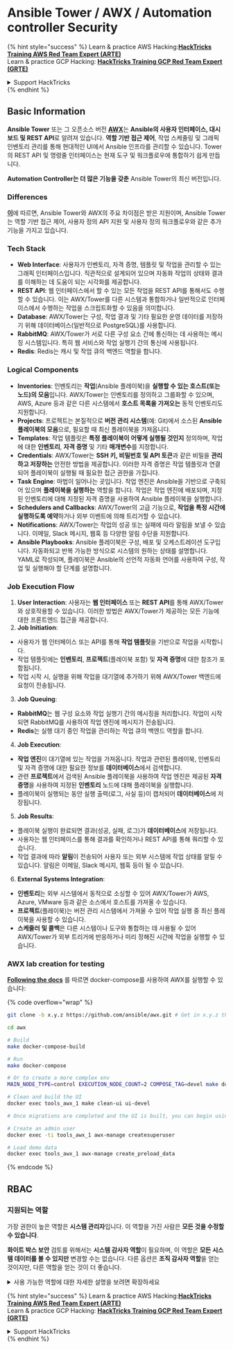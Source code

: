 # Ansible Tower / AWX / Automation controller Security

{% hint style="success" %}
Learn & practice AWS Hacking:<img src="../.gitbook/assets/image (1) (1).png" alt="" data-size="line">[**HackTricks Training AWS Red Team Expert (ARTE)**](https://training.hacktricks.xyz/courses/arte)<img src="../.gitbook/assets/image (1) (1).png" alt="" data-size="line">\
Learn & practice GCP Hacking: <img src="../.gitbook/assets/image (2).png" alt="" data-size="line">[**HackTricks Training GCP Red Team Expert (GRTE)**<img src="../.gitbook/assets/image (2).png" alt="" data-size="line">](https://training.hacktricks.xyz/courses/grte)

<details>

<summary>Support HackTricks</summary>

* Check the [**subscription plans**](https://github.com/sponsors/carlospolop)!
* **Join the** 💬 [**Discord group**](https://discord.gg/hRep4RUj7f) or the [**telegram group**](https://t.me/peass) or **follow** us on **Twitter** 🐦 [**@hacktricks\_live**](https://twitter.com/hacktricks\_live)**.**
* **Share hacking tricks by submitting PRs to the** [**HackTricks**](https://github.com/carlospolop/hacktricks) and [**HackTricks Cloud**](https://github.com/carlospolop/hacktricks-cloud) github repos.

</details>
{% endhint %}

## Basic Information

**Ansible Tower** 또는 그 오픈소스 버전 [**AWX**](https://github.com/ansible/awx)는 **Ansible의 사용자 인터페이스, 대시보드 및 REST API**로 알려져 있습니다. **역할 기반 접근 제어**, 작업 스케줄링 및 그래픽 인벤토리 관리를 통해 현대적인 UI에서 Ansible 인프라를 관리할 수 있습니다. Tower의 REST API 및 명령줄 인터페이스는 현재 도구 및 워크플로우에 통합하기 쉽게 만듭니다.

**Automation Controller는 더 많은 기능을 갖춘** Ansible Tower의 최신 버전입니다.

### Differences

[**이**](https://blog.devops.dev/ansible-tower-vs-awx-under-the-hood-65cfec78db00)에 따르면, Ansible Tower와 AWX의 주요 차이점은 받은 지원이며, Ansible Tower는 역할 기반 접근 제어, 사용자 정의 API 지원 및 사용자 정의 워크플로우와 같은 추가 기능을 가지고 있습니다.

### Tech Stack

* **Web Interface**: 사용자가 인벤토리, 자격 증명, 템플릿 및 작업을 관리할 수 있는 그래픽 인터페이스입니다. 직관적으로 설계되어 있으며 자동화 작업의 상태와 결과를 이해하는 데 도움이 되는 시각화를 제공합니다.
* **REST API**: 웹 인터페이스에서 할 수 있는 모든 작업을 REST API를 통해서도 수행할 수 있습니다. 이는 AWX/Tower를 다른 시스템과 통합하거나 일반적으로 인터페이스에서 수행하는 작업을 스크립트화할 수 있음을 의미합니다.
* **Database**: AWX/Tower는 구성, 작업 결과 및 기타 필요한 운영 데이터를 저장하기 위해 데이터베이스(일반적으로 PostgreSQL)를 사용합니다.
* **RabbitMQ**: AWX/Tower가 서로 다른 구성 요소 간에 통신하는 데 사용하는 메시징 시스템입니다. 특히 웹 서비스와 작업 실행기 간의 통신에 사용됩니다.
* **Redis**: Redis는 캐시 및 작업 큐의 백엔드 역할을 합니다.

### Logical Components

* **Inventories**: 인벤토리는 **작업**(Ansible 플레이북)을 **실행할 수 있는 호스트(또는 노드)의 모음**입니다. AWX/Tower는 인벤토리를 정의하고 그룹화할 수 있으며, AWS, Azure 등과 같은 다른 시스템에서 **호스트 목록을 가져오는** 동적 인벤토리도 지원합니다.
* **Projects**: 프로젝트는 본질적으로 **버전 관리 시스템**(예: Git)에서 소스된 **Ansible 플레이북의 모음**으로, 필요할 때 최신 플레이북을 가져옵니다.
* **Templates**: 작업 템플릿은 **특정 플레이북이 어떻게 실행될 것인지** 정의하며, 작업에 대한 **인벤토리**, **자격 증명** 및 기타 **매개변수**를 지정합니다.
* **Credentials**: AWX/Tower는 **SSH 키, 비밀번호 및 API 토큰**과 같은 비밀을 **관리하고 저장하는** 안전한 방법을 제공합니다. 이러한 자격 증명은 작업 템플릿과 연결되어 플레이북이 실행될 때 필요한 접근 권한을 가집니다.
* **Task Engine**: 마법이 일어나는 곳입니다. 작업 엔진은 Ansible을 기반으로 구축되어 있으며 **플레이북을 실행하는** 역할을 합니다. 작업은 작업 엔진에 배포되며, 지정된 인벤토리에 대해 지정된 자격 증명을 사용하여 Ansible 플레이북을 실행합니다.
* **Schedulers and Callbacks**: AWX/Tower의 고급 기능으로, **작업을 특정 시간에 실행하도록 예약**하거나 외부 이벤트에 의해 트리거할 수 있습니다.
* **Notifications**: AWX/Tower는 작업의 성공 또는 실패에 따라 알림을 보낼 수 있습니다. 이메일, Slack 메시지, 웹훅 등 다양한 알림 수단을 지원합니다.
* **Ansible Playbooks**: Ansible 플레이북은 구성, 배포 및 오케스트레이션 도구입니다. 자동화되고 반복 가능한 방식으로 시스템의 원하는 상태를 설명합니다. YAML로 작성되며, 플레이북은 Ansible의 선언적 자동화 언어를 사용하여 구성, 작업 및 실행해야 할 단계를 설명합니다.

### Job Execution Flow

1. **User Interaction**: 사용자는 **웹 인터페이스** 또는 **REST API**를 통해 AWX/Tower와 상호작용할 수 있습니다. 이러한 방법은 AWX/Tower가 제공하는 모든 기능에 대한 프론트엔드 접근을 제공합니다.
2. **Job Initiation**:
* 사용자가 웹 인터페이스 또는 API를 통해 **작업 템플릿**을 기반으로 작업을 시작합니다.
* 작업 템플릿에는 **인벤토리**, **프로젝트**(플레이북 포함) 및 **자격 증명**에 대한 참조가 포함됩니다.
* 작업 시작 시, 실행을 위해 작업을 대기열에 추가하기 위해 AWX/Tower 백엔드에 요청이 전송됩니다.
3. **Job Queuing**:
* **RabbitMQ**는 웹 구성 요소와 작업 실행기 간의 메시징을 처리합니다. 작업이 시작되면 RabbitMQ를 사용하여 작업 엔진에 메시지가 전송됩니다.
* **Redis**는 실행 대기 중인 작업을 관리하는 작업 큐의 백엔드 역할을 합니다.
4. **Job Execution**:
* **작업 엔진**이 대기열에 있는 작업을 가져옵니다. 작업과 관련된 플레이북, 인벤토리 및 자격 증명에 대한 필요한 정보를 **데이터베이스**에서 검색합니다.
* 관련 **프로젝트**에서 검색된 Ansible 플레이북을 사용하여 작업 엔진은 제공된 **자격 증명**을 사용하여 지정된 **인벤토리** 노드에 대해 플레이북을 실행합니다.
* 플레이북이 실행되는 동안 실행 출력(로그, 사실 등)이 캡처되어 **데이터베이스**에 저장됩니다.
5. **Job Results**:
* 플레이북 실행이 완료되면 결과(성공, 실패, 로그)가 **데이터베이스**에 저장됩니다.
* 사용자는 웹 인터페이스를 통해 결과를 확인하거나 REST API를 통해 쿼리할 수 있습니다.
* 작업 결과에 따라 **알림**이 전송되어 사용자 또는 외부 시스템에 작업 상태를 알릴 수 있습니다. 알림은 이메일, Slack 메시지, 웹훅 등이 될 수 있습니다.
6. **External Systems Integration**:
* **인벤토리**는 외부 시스템에서 동적으로 소싱할 수 있어 AWX/Tower가 AWS, Azure, VMware 등과 같은 소스에서 호스트를 가져올 수 있습니다.
* **프로젝트**(플레이북)는 버전 관리 시스템에서 가져올 수 있어 작업 실행 중 최신 플레이북을 사용할 수 있습니다.
* **스케줄러 및 콜백**은 다른 시스템이나 도구와 통합하는 데 사용될 수 있어 AWX/Tower가 외부 트리거에 반응하거나 미리 정해진 시간에 작업을 실행할 수 있습니다.

### AWX lab creation for testing

[**Following the docs**](https://github.com/ansible/awx/blob/devel/tools/docker-compose/README.md) 를 따르면 docker-compose를 사용하여 AWX를 실행할 수 있습니다:

{% code overflow="wrap" %}
```bash
git clone -b x.y.z https://github.com/ansible/awx.git # Get in x.y.z the latest release version

cd awx

# Build
make docker-compose-build

# Run
make docker-compose

# Or to create a more complex env
MAIN_NODE_TYPE=control EXECUTION_NODE_COUNT=2 COMPOSE_TAG=devel make docker-compose

# Clean and build the UI
docker exec tools_awx_1 make clean-ui ui-devel

# Once migrations are completed and the UI is built, you can begin using AWX. The UI can be reached in your browser at https://localhost:8043/#/home, and the API can be found at https://localhost:8043/api/v2.

# Create an admin user
docker exec -ti tools_awx_1 awx-manage createsuperuser

# Load demo data
docker exec tools_awx_1 awx-manage create_preload_data
```
{% endcode %}

## RBAC

### 지원되는 역할

가장 권한이 높은 역할은 **시스템 관리자**입니다. 이 역할을 가진 사람은 **모든 것을 수정할 수 있습니다**.

**화이트 박스 보안** 검토를 위해서는 **시스템 감사자 역할**이 필요하며, 이 역할은 **모든 시스템 데이터를 볼 수 있지만** 변경할 수는 없습니다. 다른 옵션은 **조직 감사자 역할**을 얻는 것이지만, 다른 역할을 얻는 것이 더 좋습니다.

<details>

<summary>사용 가능한 역할에 대한 자세한 설명을 보려면 확장하세요</summary>

1. **시스템 관리자**:
* 시스템의 모든 리소스에 접근하고 수정할 수 있는 슈퍼유저 역할입니다.
* 모든 조직, 팀, 프로젝트, 인벤토리, 작업 템플릿 등을 관리할 수 있습니다.
2. **시스템 감사자**:
* 이 역할을 가진 사용자는 모든 시스템 데이터를 볼 수 있지만 변경할 수는 없습니다.
* 이 역할은 준수 및 감독을 위해 설계되었습니다.
3. **조직 역할**:
* **관리자**: 조직의 리소스에 대한 전체 제어.
* **감사자**: 조직의 리소스에 대한 보기 전용 접근.
* **회원**: 특정 권한 없이 조직의 기본 회원.
* **실행**: 조직 내에서 작업 템플릿을 실행할 수 있습니다.
* **읽기**: 조직의 리소스를 볼 수 있습니다.
4. **프로젝트 역할**:
* **관리자**: 프로젝트를 관리하고 수정할 수 있습니다.
* **사용**: 작업 템플릿에서 프로젝트를 사용할 수 있습니다.
* **업데이트**: SCM(소스 제어)을 사용하여 프로젝트를 업데이트할 수 있습니다.
5. **인벤토리 역할**:
* **관리자**: 인벤토리를 관리하고 수정할 수 있습니다.
* **Ad Hoc**: 인벤토리에서 Ad Hoc 명령을 실행할 수 있습니다.
* **업데이트**: 인벤토리 소스를 업데이트할 수 있습니다.
* **사용**: 작업 템플릿에서 인벤토리를 사용할 수 있습니다.
* **읽기**: 보기 전용 접근.
6. **작업 템플릿 역할**:
* **관리자**: 작업 템플릿을 관리하고 수정할 수 있습니다.
* **실행**: 작업을 실행할 수 있습니다.
* **읽기**: 보기 전용 접근.
7. **자격 증명 역할**:
* **관리자**: 자격 증명을 관리하고 수정할 수 있습니다.
* **사용**: 작업 템플릿이나 기타 관련 리소스에서 자격 증명을 사용할 수 있습니다.
* **읽기**: 보기 전용 접근.
8. **팀 역할**:
* **회원**: 팀의 일원이지만 특정 권한이 없습니다.
* **관리자**: 팀의 구성원 및 관련 리소스를 관리할 수 있습니다.
9. **워크플로우 역할**:
* **관리자**: 워크플로우를 관리하고 수정할 수 있습니다.
* **실행**: 워크플로우를 실행할 수 있습니다.
* **읽기**: 보기 전용 접근.

</details>

{% hint style="success" %}
Learn & practice AWS Hacking:<img src="../.gitbook/assets/image (1) (1).png" alt="" data-size="line">[**HackTricks Training AWS Red Team Expert (ARTE)**](https://training.hacktricks.xyz/courses/arte)<img src="../.gitbook/assets/image (1) (1).png" alt="" data-size="line">\
Learn & practice GCP Hacking: <img src="../.gitbook/assets/image (2).png" alt="" data-size="line">[**HackTricks Training GCP Red Team Expert (GRTE)**<img src="../.gitbook/assets/image (2).png" alt="" data-size="line">](https://training.hacktricks.xyz/courses/grte)

<details>

<summary>Support HackTricks</summary>

* Check the [**subscription plans**](https://github.com/sponsors/carlospolop)!
* **Join the** 💬 [**Discord group**](https://discord.gg/hRep4RUj7f) or the [**telegram group**](https://t.me/peass) or **follow** us on **Twitter** 🐦 [**@hacktricks\_live**](https://twitter.com/hacktricks\_live)**.**
* **Share hacking tricks by submitting PRs to the** [**HackTricks**](https://github.com/carlospolop/hacktricks) and [**HackTricks Cloud**](https://github.com/carlospolop/hacktricks-cloud) github repos.

</details>
{% endhint %}
